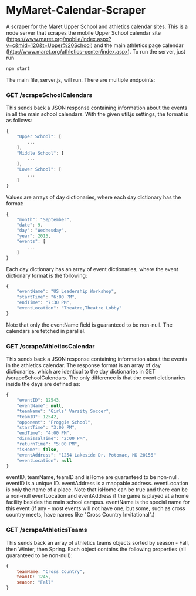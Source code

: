 # MyMaret-Calendar-Scraper
A scraper for the Maret Upper School and athletics calendar sites.
This is a node server that scrapes the mobile Upper School calendar site
(https://www.maret.org/mobile/index.aspx?v=c&mid=120&t=Upper%20School)
and the main athletics page calendar
(http://www.maret.org/athletics-center/index.aspx).
To run the server, just run

```javascript
npm start
```

The main file, server.js, will run.  There are multiple endpoints:
    
### GET /scrapeSchoolCalendars

This sends back a JSON response containing information about the events in
all the main school calendars.  With the given util.js settings, the format
is as follows:

```javascript
{
    "Upper School": [
        ...
    ],
    "Middle School": [
        ...
    ],
    "Lower School": [
        ...
    ]
}
```

Values are arrays of day dictionaries, where each day dictionary has the format:

```javascript
{
    "month": "September",
    "date": 9,
    "day": "Wednesday",
    "year": 2015,
    "events": [
        ...
    ]
}
```

Each day dictionary has an array of event dictionaries, where the event
dictionary format is the following:

```javascript
{
    "eventName": "US Leadership Workshop",
    "startTime": "6:00 PM",
    "endTime": "7:30 PM",
    "eventLocation": "Theatre,Theatre Lobby"
}
```

Note that only the eventName field is guaranteed to be non-null.  The calendars
are fetched in parallel.

### GET /scrapeAthleticsCalendar

This sends back a JSON response containing information about the events in the
athletics calendar.  The response format is an array of day dictionaries, which
are identical to the day dictionaries in GET /scrapeSchoolCalendars.  The only
difference is that the event dictionaries inside the days are defined as:

```javascript
{
    "eventID": 12543,
    "eventName": null,
    "teamName": "Girls' Varsity Soccer",
    "teamID": 12542,
    "opponent": "Froggie School",
    "startTime": "3:00 PM",
    "endTime": "4:00 PM",
    "dismissalTime": "2:00 PM",
    "returnTime": "5:00 PM",
    "isHome": false,
    "eventAddress": "1254 Lakeside Dr. Potomac, MD 20156"
    "eventLocation": null
}
```

eventID, teamName, teamID and isHome are guaranteed to be non-null.
eventID is a unique ID.  eventAddress is a mappable address.
eventLocation is only the name of a place.  Note that isHome can be true and
there can be a non-null eventLocation and eventAddress if the game is played at
a home facility besides the main school campus.  eventName is the special name
for this event (if any - most events will not have one, but some, such as cross
country meets, have names like "Cross Country Invitational".)

### GET /scrapeAthleticsTeams

This sends back an array of athletics teams objects sorted by season - Fall,
then Winter, then Spring.  Each object contains the following properties 
(all guaranteed to be non-null):

```javascript
{
    teamName: "Cross Country",
    teamID: 1245,
    season: "Fall"
}
```

